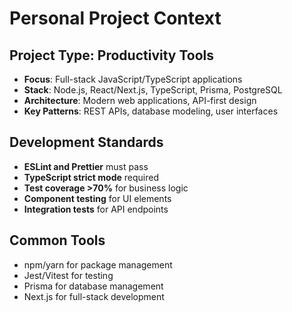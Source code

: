 # Personal Project Context

## Project Type: Productivity Tools
- **Focus**: Full-stack JavaScript/TypeScript applications
- **Stack**: Node.js, React/Next.js, TypeScript, Prisma, PostgreSQL
- **Architecture**: Modern web applications, API-first design
- **Key Patterns**: REST APIs, database modeling, user interfaces

## Development Standards
- **ESLint and Prettier** must pass
- **TypeScript strict mode** required
- **Test coverage >70%** for business logic
- **Component testing** for UI elements
- **Integration tests** for API endpoints

## Common Tools
- npm/yarn for package management
- Jest/Vitest for testing
- Prisma for database management
- Next.js for full-stack development